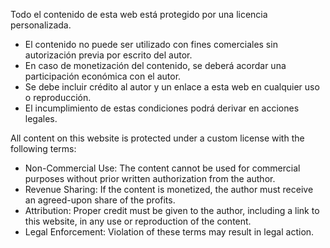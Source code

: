 Todo el contenido de esta web está protegido por una licencia personalizada.  
- El contenido no puede ser utilizado con fines comerciales sin autorización previa por escrito del autor.  
- En caso de monetización del contenido, se deberá acordar una participación económica con el autor.  
- Se debe incluir crédito al autor y un enlace a esta web en cualquier uso o reproducción.  
- El incumplimiento de estas condiciones podrá derivar en acciones legales.  


All content on this website is protected under a custom license with the following terms:
 - Non-Commercial Use: The content cannot be used for commercial purposes without prior written authorization from the author.
 - Revenue Sharing: If the content is monetized, the author must receive an agreed-upon share of the profits.
 - Attribution: Proper credit must be given to the author, including a link to this website, in any use or reproduction of the content.
 - Legal Enforcement: Violation of these terms may result in legal action.
